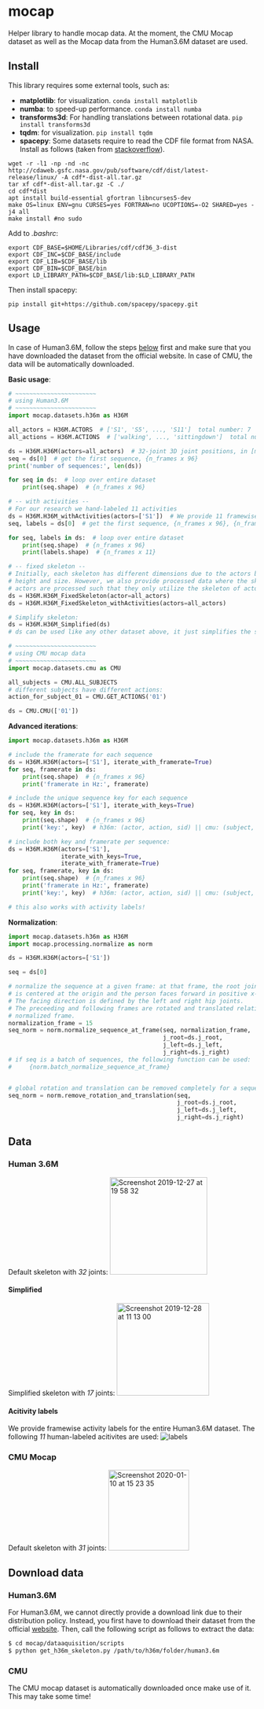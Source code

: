 # mocap

Helper library to handle mocap data. At the moment, the CMU Mocap dataset as well as the Mocap data from the Human3.6M dataset are used.

## Install
This library requires some external tools, such as:

* __matplotlib__: for visualization. ```conda install matplotlib```
* __numba__: to speed-up performance. ```conda install numba```
* __transforms3d__: For handling translations between rotational data. ```pip install transforms3d```
* __tqdm__: for visualization. ```pip install tqdm```
* __spacepy__: Some datasets require to read the CDF file format from NASA. Install as follows (taken from [stackoverflow](https://stackoverflow.com/questions/37232008/how-read-common-data-format-cdf-in-python)).
```
wget -r -l1 -np -nd -nc http://cdaweb.gsfc.nasa.gov/pub/software/cdf/dist/latest-release/linux/ -A cdf*-dist-all.tar.gz
tar xf cdf*-dist-all.tar.gz -C ./
cd cdf*dist
apt install build-essential gfortran libncurses5-dev
make OS=linux ENV=gnu CURSES=yes FORTRAN=no UCOPTIONS=-O2 SHARED=yes -j4 all
make install #no sudo
```

Add to _.bashrc_:
```
export CDF_BASE=$HOME/Libraries/cdf/cdf36_3-dist
export CDF_INC=$CDF_BASE/include
export CDF_LIB=$CDF_BASE/lib
export CDF_BIN=$CDF_BASE/bin
export LD_LIBRARY_PATH=$CDF_BASE/lib:$LD_LIBRARY_PATH
```

Then install spacepy:
```
pip install git+https://github.com/spacepy/spacepy.git
```

## Usage

In case of Human3.6M, follow the steps [below](https://github.com/jutanke/mocap#human36m) first and make sure that you have downloaded the dataset from the official website. In case of CMU, the data will be automatically downloaded.

__Basic usage__:
```python
# ~~~~~~~~~~~~~~~~~~~~~~~
# using Human3.6M
# ~~~~~~~~~~~~~~~~~~~~~~~
import mocap.datasets.h36m as H36M

all_actors = H36M.ACTORS  # ['S1', 'S5', ..., 'S11']  total number: 7
all_actions = H36M.ACTIONS  # ['walking', ..., 'sittingdown']  total number: 15

ds = H36M.H36M(actors=all_actors)  # 32-joint 3D joint positions, in [m]
seq = ds[0]  # get the first sequence, {n_frames x 96}
print('number of sequences:', len(ds))

for seq in ds:  # loop over entire dataset
    print(seq.shape)  # {n_frames x 96}

# -- with activities --
# For our research we hand-labeled 11 activities
ds = H36M.H36M_withActivities(actors=['S1'])  # We provide 11 framewise activity labels
seq, labels = ds[0]  # get the first sequence, {n_frames x 96}, {n_frames x 11}

for seq, labels in ds:  # loop over entire dataset
    print(seq.shape)  # {n_frames x 96}
    print(labels.shape)  # {n_frames x 11}

# -- fixed skeleton --
# Initially, each skeleton has different dimensions due to the actors being of different
# height and size. However, we also provide processed data where the skeletons of all 
# actors are processed such that they only utilize the skeleton of actor "S1".
ds = H36M.H36M_FixedSkeleton(actor=all_actors)
ds = H36M.H36M_FixedSkeleton_withActivities(actors=all_actors)

# Simplify skeleton:
ds = H36M.H36M_Simplified(ds)
# ds can be used like any other dataset above, it just simplifies the skeleton to 17 joints

# ~~~~~~~~~~~~~~~~~~~~~~~
# using CMU mocap data
# ~~~~~~~~~~~~~~~~~~~~~~~
import mocap.datasets.cmu as CMU

all_subjects = CMU.ALL_SUBJECTS
# different subjects have different actions:
action_for_subject_01 = CMU.GET_ACTIONS('01')

ds = CMU.CMU(['01'])
```

__Advanced iterations__:
```python
import mocap.datasets.h36m as H36M

# include the framerate for each sequence
ds = H36M.H36M(actors=['S1'], iterate_with_framerate=True)
for seq, framerate in ds:
    print(seq.shape)  # {n_frames x 96}
    print('framerate in Hz:', framerate)

# include the unique sequence key for each sequence
ds = H36M.H36M(actors=['S1'], iterate_with_keys=True)
for seq, key in ds:
    print(seq.shape)  # {n_frames x 96}
    print('key:', key)  # h36m: (actor, action, sid) || cmu: (subject, action)

# include both key and framerate per sequence:
ds = H36M.H36M(actors=['S1'],
               iterate_with_keys=True,
               iterate_with_framerate=True)
for seq, framerate, key in ds:
    print(seq.shape)  # {n_frames x 96}
    print('framerate in Hz:', framerate)
    print('key:', key)  # h36m: (actor, action, sid) || cmu: (subject, action)

# this also works with activity labels!
```

__Normalization__:
```python
import mocap.datasets.h36m as H36M
import mocap.processing.normalize as norm

ds = H36M.H36M(actors=['S1'])

seq = ds[0]

# normalize the sequence at a given frame: at that frame, the root joint
# is centered at the origin and the person faces forward in positive x-direction.
# The facing direction is defined by the left and right hip joints.
# The preceeding and following frames are rotated and translated relative to the
# normalized frame.
normalization_frame = 15
seq_norm = norm.normalize_sequence_at_frame(seq, normalization_frame,
                                            j_root=ds.j_root,
                                            j_left=ds.j_left,
                                            j_right=ds.j_right)
# if seq is a batch of sequences, the following function can be used:
#     {norm.batch_normalize_sequence_at_frame}


# global rotation and translation can be removed completely for a sequence:
seq_norm = norm.remove_rotation_and_translation(seq,
                                                j_root=ds.j_root,
                                                j_left=ds.j_left,
                                                j_right=ds.j_right)
```


## Data
### Human 3.6M

Default skeleton with _32_ joints:
<img width="198" alt="Screenshot 2019-12-27 at 19 58 32" src="https://user-images.githubusercontent.com/831215/71535250-565f6100-28e3-11ea-8a0b-232e9dce3fa4.png">

#### Simplified

Simplified skeleton with _17_ joints:
<img width="188" alt="Screenshot 2019-12-28 at 11 13 00" src="https://user-images.githubusercontent.com/831215/71544883-19d34a00-2963-11ea-8c21-03ea411ac17c.png">

#### Acitivity labels

We provide framewise activity labels for the entire Human3.6M dataset.
The following _11_ human-labeled acitivites are used:
![labels](https://user-images.githubusercontent.com/831215/72436240-44653580-37a0-11ea-85ee-def425e75f3c.png)


### CMU Mocap

Default skeleton with _31_ joints:
<img width="164" alt="Screenshot 2020-01-10 at 15 23 35" src="https://user-images.githubusercontent.com/831215/72164251-40f73600-33bd-11ea-9653-b5a12adf5720.png">

## Download data

### Human3.6M

For Human3.6M, we cannot directly provide a download link due to their distribution policy.
Instead, you first have to download their dataset from the official [website](http://vision.imar.ro/human3.6m/description.php).
Then, call the following script as follows to extract the data:
```bash
$ cd mocap/dataaquisition/scripts
$ python get_h36m_skeleton.py /path/to/h36m/folder/human3.6m
```

### CMU

The CMU mocap dataset is automatically downloaded once make use of it. This may take some time!
